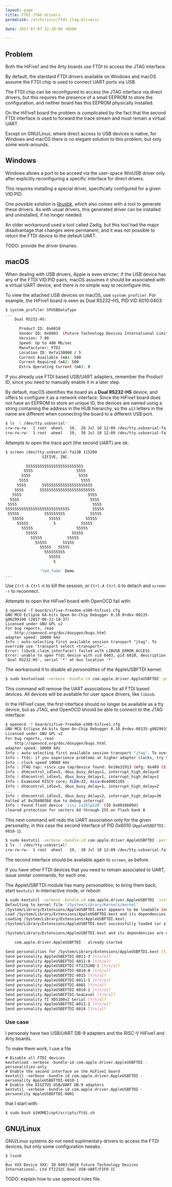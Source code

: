 ```yaml
---
layout: page
title: FTDI JTAG drivers
permalink: /arch/riscv/ftdi-jtag-drivers/

date: 2017-07-07 22:20:00 +0300

---
```


## Problem

Both the HiFive1 and the Arty boards use FTDI to access the JTAG interface.

By default, the standard FTDI drivers available on Windows and macOS assume the FTDI chip is used to connect UART ports via USB.

The FTDI chip can be reconfigured to access the JTAG interface via direct drivers, but this requires the presence of a small EEPROM to store the configuration, and neither board has this EEPROM physically installed.

On the HiFive1 board the problem is complicated by the fact that the second FTDI interface is used to forward the trace stream and must remain a virtual UART.

Except on GNU/Linux, where direct access to USB devices is native, for Windows and macOS there is no elegant solution to this problem, but only some work-arounds.

## Windows

Windows allows a port to be acceed via the user-space WinUSB driver only after explicitly reconfiguring a specific interface for direct drivers.

This requires installing a special driver, specifically configured for a given VID:PID.

One possible solution is [libusbk](https://sourceforge.net/projects/libusbk/), which also comes with a tool to generate these drivers. As with usual drivers, this generated driver can be installed and uninstalled, if no longer needed.

An older workaround used a tool called Zadig, but this tool had the major disadvantage that changes were permanent, and it was not possible to return the FTDI device to the default UART.

TODO: provide the driver binaries.

## macOS

When dealing with USB drivers, Apple is even stricter; if the USB device has any of the FTDI VID:PID pairs, macOS assumes it should be associated with a virtual UART device, and there is no simple way to reconfigure this.

To view the attached USB devices on macOS, use `system_profiler`. For example, the HiFive1 board is seen as Dual RS232-HS, PID:VID 6010:0403:

```bash
$ system_profiler SPUSBDataType
...
    Dual RS232-HS:

      Product ID: 0x6010
      Vendor ID: 0x0403  (Future Technology Devices International Limited)
      Version: 7.00
      Speed: Up to 480 Mb/sec
      Manufacturer: FTDI
      Location ID: 0xfa130000 / 5
      Current Available (mA): 500
      Current Required (mA): 500
      Extra Operating Current (mA): 0
```

If you already use FTDI based USB/UART adapters, remember the Product ID, since you need to manually enable it in a later step.

By default, macOS identifies the board as a **Dual RS232-HS** device, and offers to configure it as a network interface. Since the HiFive1 board does not have an EEPROM to store an unique ID, the devices are named using a string containing the address in the HUB hierarchy, so the `a13` letters in the name are different when connecting the board to a different USB port.

```bash
$ ls -l /dev/tty.usbserial*
crw-rw-rw-  1 root  wheel   19,  28 Jul 10 12:09 /dev/tty.usbserial-fa13A
crw-rw-rw-  1 root  wheel   19,  30 Jul 10 12:09 /dev/tty.usbserial-fa13B
```

Attempts to open the trace port (the second UART) are ok:

```bash
$ screen /dev/tty.usbserial-fa13B 115200
                SIFIVE, INC.

         5555555555555555555555555
        5555                   5555
       5555                     5555
      5555                       5555
     5555       5555555555555555555555
    5555       555555555555555555555555
   5555                             5555
  5555                               5555
 5555                                 5555
5555555555555555555555555555          55555
 55555           555555555           55555
   55555           55555           55555
     55555           5           55555
       55555                   55555
         55555               55555
           55555           55555
             55555       55555
               55555   55555
                 555555555
                   55555
                     5

               'led_fade' Demo
...
```

Use `Ctrl-A Ctrl-K` to kill the session, or `Ctrl-A Ctrl-D` to detach and `screen -r` to reconnect.

Attempts to open the HiFive1 board with OpenOCD fail with:

```
$ openocd -f board/sifive-freedom-e300-hifive1.cfg 
GNU MCU Eclipse 64-bits Open On-Chip Debugger 0.10.0+dev-00135-g80299198 (2017-06-22-18:37)
Licensed under GNU GPL v2
For bug reports, read
	http://openocd.org/doc/doxygen/bugs.html
adapter speed: 10000 kHz
Info : auto-selecting first available session transport "jtag". To override use 'transport select <transport>'.
Error: libusb_claim_interface() failed with LIBUSB_ERROR_ACCESS
Error: unable to open ftdi device with vid 0403, pid 6010, description 'Dual RS232-HS', serial '*' at bus location '*'
```

The workaround it to disable all _personalities_ of the AppleUSBFTDI kernel:

```bash
$ sudo kextunload -verbose -bundle-id com.apple.driver.AppleUSBFTDI -personalities-only
```

This command will remove the UART associations for all FTDI based devices. All devices will be available for user space drivers, like `libusb`. 

In the HiFive1 case, the first interface should no longer be available as a tty device, but as JTAG, and OpenOCD should be able to connect to the JTAG interface:

```bash
$ openocd -f board/sifive-freedom-e300-hifive1.cfg 
GNU MCU Eclipse 64-bits Open On-Chip Debugger 0.10.0+dev-00135-g80299198 (2017-06-22-18:37)
Licensed under GNU GPL v2
For bug reports, read
	http://openocd.org/doc/doxygen/bugs.html
adapter speed: 10000 kHz
Info : auto-selecting first available session transport "jtag". To override use 'transport select <transport>'.
Info : ftdi: if you experience problems at higher adapter clocks, try the command "ftdi_tdo_sample_edge falling"
Info : clock speed 10000 kHz
Info : JTAG tap: riscv.cpu tap/device found: 0x10e31913 (mfg: 0x489 (SiFive, Inc.), part: 0x0e31, ver: 0x1)
Info : dtmcontrol_idle=5, dbus_busy_delay=1, interrupt_high_delay=0
Info : dtmcontrol_idle=5, dbus_busy_delay=1, interrupt_high_delay=1
Info : Examined RISCV core; XLEN=32, misa=0x40001105
Info : dtmcontrol_idle=5, dbus_busy_delay=1, interrupt_high_delay=2
...
Info : dtmcontrol_idle=5, dbus_busy_delay=2, interrupt_high_delay=36
halted at 0x204003b8 due to debug interrupt
Info : Found flash device 'issi is25lp128' (ID 0x0018609d)
cleared protection for sectors 64 through 255 on flash bank 0
```

This next command will redo the UART association only for the given personality, in this case the second interface of PID 0x6010 (`AppleUSBEFTDI-6010-1`).

```bash
$ sudo kextutil -verbose -bundle-id com.apple.driver.AppleUSBFTDI -personality AppleUSBEFTDI-6010-1
$ ls -l /dev/tty.usbserial*
crw-rw-rw-  1 root  wheel   19,  30 Jul 10 12:09 /dev/tty.usbserial-fa13B
```

The second interface should be available again to `screen`, as before.

If you have other FTDI devices that you need to remain associated to UART, issue similar commands, for each one.

The AppleUSBFTDI module has many _personalities_; to bring them back, start `kextutil` in interractive mode, or reboot:

```bash
$ sudo kextutil -verbose -bundle-id com.apple.driver.AppleUSBFTDI -interactive
Defaulting to kernel file '/System/Library/Kernels/kernel'
/System/Library/Extensions/AppleUSBFTDI.kext appears to be loadable (not including linkage for on-disk libraries).
Load /System/Library/Extensions/AppleUSBFTDI.kext and its dependencies into the kernel [Y/n]? 
Loading /System/Library/Extensions/AppleUSBFTDI.kext.
/System/Library/Extensions/AppleUSBFTDI.kext successfully loaded (or already loaded).

/System/Library/Extensions/AppleUSBFTDI.kext and its dependencies are now loaded, and started as listed below. You can now return to the debugger to set breakpoints before starting any kexts that need to be started.

    com.apple.driver.AppleUSBFTDI - already started

Send personalities for /System/Library/Extensions/AppleUSBFTDI.kext [Y/n/a]? 
Send personality AppleUSBEFTDI-6011-3 [Y/n/a]? 
Send personality AppleUSBEFTDI-6011-0 [Y/n/a]? 
Send personality AppleUSBEFTDI-FT2232HQ-1 [Y/n/a]? 
Send personality AppleUSBEFTDI-6010-0 [Y/n/a]? 
Send personality AppleUSBEFTDI-6015 [Y/n/a]? 
Send personality AppleUSBEFTDI-6011-1 [Y/n/a]? 
Send personality AppleUSBEFTDI-6001 [Y/n/a]? 
Send personality AppleUSBEFTDI-6010-1 [Y/n/a]? 
Send personality AppleUSBEFTDI-SeaLevel [Y/n/a]? 
Send personality TI XDS100v2 Serial [Y/n/a]? 
Send personality AppleUSBEFTDI-6011-2 [Y/n/a]? 
Send personality AppleUSBEFTDI-6014 [Y/n/a]? 
```

### Use case

I personaly have two USB/UART DB-9 adapters and the RISC-V HiFive1 and Arty boards.

To make them work, I use a file

```
# Disable all FTDI devices
kextunload -verbose -bundle-id com.apple.driver.AppleUSBFTDI -personalities-only
# Enable the second interface on the HiFive1 board
kextutil -verbose -bundle-id com.apple.driver.AppleUSBFTDI -personality AppleUSBEFTDI-6010-1
# Enable the DIGITUS USB/UART DB-9 adapters
kextutil -verbose -bundle-id com.apple.driver.AppleUSBFTDI -personality AppleUSBEFTDI-6001
```

that I start with:

```
$ sudo bash ${HOME}/opt/scripts/ftdi.sh
```

## GNU/Linux

GNU/Linux systems do not need suplimentary drivers to access the FTDI devices, but only some configuration tweaks.

```
$ lsusb
...
Bus XXX Device XXX: ID 0403:6010 Future Technology Devices
International, Ltd FT2232C Dual USB-UART/FIFO IC
```

TODO: explain how to use openocd rules file.

